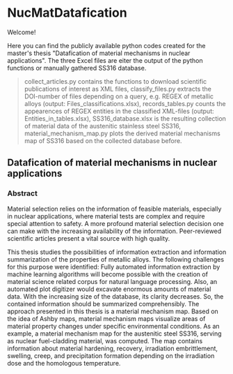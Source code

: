 # NucMatDatafication

Welcome!

Here you can find the publicly available python codes created for the master's thesis "Datafication of material mechanisms in nuclear applications". The three Excel files are eiter the output of the python functions or manually gathered SS316 database. 
> collect_articles.py contains the functions to download scientific publications of interest as XML files,
> classify_files.py extracts the DOI-number of files depending on a query, e.g. REGEX of metallic alloys (output: Files_classifications.xlsx),
> records_tables.py counts the appearences of REGEX entities in the classified XML-files (output: Entities_in_tables.xlsx),
> SS316_database.xlsx is the resulting collection of material data of the austenitic stainless steel SS316,
> material_mechanism_map.py plots the derived material mechanisms map of SS316 based on the collected database before. 


## Datafication of material mechanisms in nuclear applications

### Abstract
Material selection relies on the information of feasible materials, especially in nuclear applications, where material tests are complex and require special attention to safety. A more profound material selection decision one can make with the increasing availability of the information. Peer-reviewed scientific articles present a vital source with high quality. 

This thesis studies the possibilities of information extraction and information summarization of the properties of metallic alloys. The following challenges for this purpose were identified: Fully automated information extraction by machine learning algorithms will become possible with the creation of material science related corpus for natural language processing. Also, an automated plot digitizer would excavate enormous amounts of material data. With the increasing size of the database, its clarity decreases. So, the contained information should be summarized comprehensibly. The approach presented in this thesis is a material mechanism map. Based on the idea of Ashby maps, material mechanism maps visualize areas of material property changes under specific environmental conditions. As an example, a material mechanism map for the austenitic steel SS316, serving as nuclear fuel-cladding material, was computed. The map contains information about material hardening, recovery, irradiation embrittlement, swelling, creep, and precipitation formation depending on the irradiation dose and the homologous temperature.

